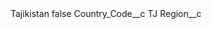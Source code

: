 <?xml version="1.0" encoding="UTF-8"?>
<CustomMetadata xmlns="http://soap.sforce.com/2006/04/metadata" xmlns:xsi="http://www.w3.org/2001/XMLSchema-instance" xmlns:xsd="http://www.w3.org/2001/XMLSchema">
    <label>Tajikistan</label>
    <protected>false</protected>
    <values>
        <field>Country_Code__c</field>
        <value xsi:type="xsd:string">TJ</value>
    </values>
    <values>
        <field>Region__c</field>
        <value xsi:nil="true"/>
    </values>
</CustomMetadata>
